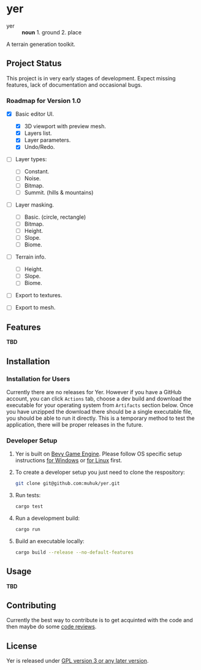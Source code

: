 # yer

<dl>
    <dt>yer</dt>
    <dd><b>noun</b> 1. ground 2. place</dd>
</dl>

A terrain generation toolkit.

## Project Status

This project is in very early stages of development.  Expect missing features,
lack of documentation and occasional bugs.

### Roadmap for Version 1.0

- [x] Basic editor UI.

  - [x] 3D viewport with preview mesh.
  - [x] Layers list.
  - [x] Layer parameters.
  - [x] Undo/Redo.

- [ ] Layer types:

  - [ ] Constant.
  - [ ] Noise.
  - [ ] Bitmap.
  - [ ] Summit. (hills & mountains)

- [ ] Layer masking.

  - [ ] Basic. (circle, rectangle)
  - [ ] Bitmap.
  - [ ] Height.
  - [ ] Slope.
  - [ ] Biome.

- [ ] Terrain info.

  - [ ] Height.
  - [ ] Slope.
  - [ ] Biome.

- [ ] Export to textures.
- [ ] Export to mesh.

## Features

**TBD**

## Installation

### Installation for Users

Currently there are no releases for Yer.  However if you have a GitHub
account, you can click `Actions` tab, choose a dev build and download the
executable for your operating system from `Artifacts` section below.  Once you
have unzipped the download there should be a single executable file, you
should be able to run it directly.  This is a temporary method to test the
application, there will be proper releases in the future.

### Developer Setup

1. Yer is built on [Bevy Game Engine](https://bevyengine.org/).  Please follow OS
specific setup instructions [for
Windows](https://bevyengine.org/learn/quick-start/getting-started/setup/#windows)
or [for
Linux](https://github.com/bevyengine/bevy/blob/latest/docs/linux_dependencies.md)
first.
1. To create a developer setup you just need to clone the respository:

   ```sh
   git clone git@github.com:muhuk/yer.git
   ```
1. Run tests:

   ```sh
   cargo test
   ```

1. Run a development build:

   ```sh
   cargo run
   ```

1. Build an executable locally:

   ```sh
   cargo build --release --no-default-features
   ```

## Usage

**TBD**

## Contributing

Currently the best way to contribute is to get acquinted with the code and
then maybe do some [code reviews](https://github.com/muhuk/yer/pulls).

## License

Yer is released under [GPL version 3 or any later version](https://www.gnu.org/licenses/gpl-3.0.html).
